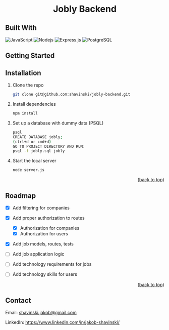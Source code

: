 <a name="readme-top"></a>

<!-- PROJECT HEADER-->
<br />
<div align="center">
  <h1 align="center">
    Jobly Backend
  </h1>
</div>


## Built With


![JavaScript](https://img.shields.io/badge/javascript-%23323330.svg?style=for-the-badge&logo=javascript&logoColor=%23F7DF1E)
![Nodejs](https://img.shields.io/badge/Node.js-339933?style=for-the-badge&logo=nodedotjs&logoColor=white)
![Express.js](https://img.shields.io/badge/Express.js-000000?style=for-the-badge&logo=express&logoColor=white)
![PostgreSQL](https://img.shields.io/badge/PostgreSQL-316192?style=for-the-badge&logo=postgresql&logoColor=white)


<!-- GETTING STARTED -->
## Getting Started

## Installation

1. Clone the repo
   ```sh
   git clone git@github.com:shavinski/jobly-backend.git
   ```
2. Install dependencies
   ```sh
   npm install 
   ```
3. Set up a database with dummy data (PSQL)
   ```sh
   psql
   CREATE DATABASE jobly;
   (ctrl+d or cmd+d) 
   GO TO PROJECT DIRECTORY AND RUN:
   psql -f jobly.sql jobly
   ```
4. Start the local server
   ```sh
   node server.js
   ```

<p align="right">(<a href="#readme-top">back to top</a>)</p>


<!-- ROADMAP -->
## Roadmap

- [x] Add filtering for companies
- [x] Add proper authorization to routes
    - [x] Authorization for companies
    - [x] Authorization for users
- [x] Add job models, routes, tests
- [ ] Add job application logic
- [ ] Add technology requirements for jobs
- [ ] Add technology skills for users 


<p align="right">(<a href="#readme-top">back to top</a>)</p>

<!-- CONTACT -->
## Contact

Email: shavinski.jakob@gmail.com

LinkedIn: https://www.linkedin.com/in/jakob-shavinski/
